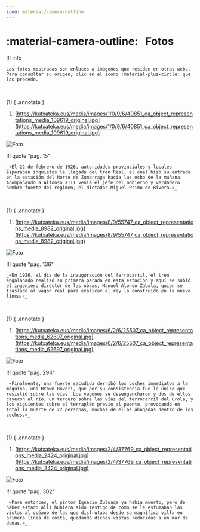 ```yaml
---
icon: material/camera-outline
---
```


# :material-camera-outline: &nbsp; Fotos

!!! info

    Las fotos mostradas son enlaces a imágenes que residen en otras webs. Para consultar su origen, clic en el icono :material-plus-circle: que las precede.

<!-- Foto -->
&nbsp;

(1)
{ .annotate }

1.  [https://kutxateka.eus/media/images/1/0/9/6/40851_ca_object_representations_media_109619_original.jpg](https://kutxateka.eus/media/images/1/0/9/6/40851_ca_object_representations_media_109619_original.jpg)

![Foto](https://kutxateka.eus/media/images/1/0/9/6/40851_ca_object_representations_media_109619_original.jpg)

!!! quote "pág. 15"

    _«El 22 de febrero de 1926, autoridades provinciales y locales esperaban inquietos la llegada del tren Real, el cual hizo su entrada en la estación del Norte de Zumarraga hacia las ocho de la mañana. Acompañando a Alfonso XIII venía el jefe del Gobierno y verdadero hombre fuerte del régimen, el dictador Miguel Primo de Rivera.»_

<!-- Foto -->
&nbsp;

(1)
{ .annotate }

1.  [https://kutxateka.eus/media/images/8/9/55747_ca_object_representations_media_8982_original.jpg](https://kutxateka.eus/media/images/8/9/55747_ca_object_representations_media_8982_original.jpg)

![Foto](https://kutxateka.eus/media/images/8/9/55747_ca_object_representations_media_8982_original.jpg)

!!! quote "pág. 136"

    _«En 1926, el día de la inauguración del ferrocarril, el tren engalanado realizó su primera parada en esta estación y aquí se subió el ingeniero director de las obras, Manuel Alonso Zabala, quien se trasladó al vagón real para explicar al rey lo construido en la nueva línea.»_

<!-- Foto -->
&nbsp;

(1)
{ .annotate }

1.  [https://kutxateka.eus/media/images/6/2/6/25507_ca_object_representations_media_62697_original.jpg](https://kutxateka.eus/media/images/6/2/6/25507_ca_object_representations_media_62697_original.jpg)

![Foto](https://kutxateka.eus/media/images/6/2/6/25507_ca_object_representations_media_62697_original.jpg)

!!! quote "pág. 294"

    _«Finalmente, una fuerte sacudida derribó los coches inmediatos a la máquina, una Brown Boveri, que por su consistencia fue la única que resistió sobre las vías. Los vagones se desengancharon y dos de ellos cayeron al río, un tercero sobre las vías del ferrocarril del Urola, y los siguientes sobre el terraplén previo al puente, provocando en total la muerte de 22 personas, muchas de ellas ahogadas dentro de los coches.»_

<!-- Foto -->
&nbsp;

(1)
{ .annotate }

1.  [https://kutxateka.eus/media/images/2/4/37769_ca_object_representations_media_2424_original.jpg](https://kutxateka.eus/media/images/2/4/37769_ca_object_representations_media_2424_original.jpg)

![Foto](https://kutxateka.eus/media/images/2/4/37769_ca_object_representations_media_2424_original.jpg)

!!! quote "pág. 302"

    _«Para entonces, el pintor Ignacio Zuloaga ya había muerto, pero de haber estado allí hubiera sido testigo de como se le esfumaban las vistas al océano de las que disfrutaba desde su magnífica villa en primera línea de costa, quedando dichas vistas reducidas a un mar de dunas.»_